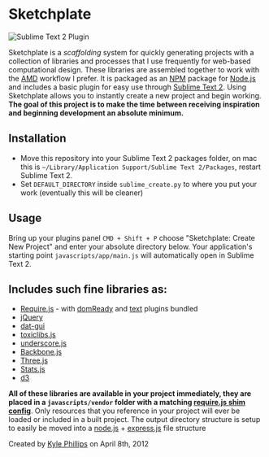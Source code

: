 # Sketchplate
![Sublime Text 2 Plugin](http://haptic-data.com/sketchplate/sublime_scnsht1.png)

Sketchplate is a *scaffolding* system for quickly generating projects with a collection of libraries and processes that I use frequently for web-based computational design. These libraries are assembled together to work with the [AMD](https://github.com/amdjs/amdjs-api/wiki/AMD) workflow I prefer. It is packaged as an [NPM](http://npmjs.org) package for [Node.js](http://nodejs.org) and includes a basic plugin for easy use through [Sublime Text 2](http://sublimetext.com). Using Sketchplate allows you to instantly create a new project and begin working. **The goal of this project is to make the time between receiving inspiration and beginning development an absolute minimum.**


## Installation
* Move this repository into your Sublime Text 2 packages folder, on mac this is `~/Library/Application Support/Sublime Text 2/Packages`, restart Sublime Text 2.
* Set `DEFAULT_DIRECTORY` inside `sublime_create.py` to where you put your work (eventually this will be cleaner)

## Usage
Bring up your plugins panel `CMD + Shift + P` choose "Sketchplate: Create New Project" and enter your absolute directory below. Your application's starting point `javascripts/app/main.js` will automatically open in Sublime Text 2.


## Includes such fine libraries as:
* [Require.js](http://requirejs.org) - with [domReady](https://github.com/requirejs/domReady) and [text](https://github.com/requirejs/text) plugins bundled
* [jQuery](http://jquery.com)
* [dat-gui](http://code.google.com/p/dat-gui/)
* [toxiclibs.js](http://haptic-data.com/toxiclibsjs)
* [underscore.js](http://documentcloud.github.com/underscore/)
* [Backbone.js](http://documentcloud.github.com/backbone/)
* [Three.js](http://mrdoob.github.com/three.js/)
* [Stats.js](http://github.com/mrdoob/stats.js/)
* [d3](http://github.com/mbostock/d3)

**All of these libraries are available in your project immediately, they are placed in a `javascripts/vendor` folder with a matching [require.js shim config](http://requirejs.org/docs/api.html#config-shim)**. Only resources that you reference in your project will ever be loaded or included in a built project. The output directory structure is setup to easily be moved into a [node.js](http://nodejs.org) + [express.js](http://expressjs.com) file structure

Created by [Kyle Phillips](http://haptic-data.com) on April 8th, 2012